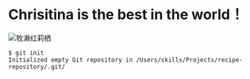 # Chrisitina is the best in the world！
![牧濑红莉栖](https://github.com/Ldeise/skills-communicate-using-markdown/assets/158995161/4be2ae4e-f40d-46e8-97be-2df7699667e1)
```
$ git init
Initialized empty Git repository in /Users/skills/Projects/recipe-repository/.git/
```
